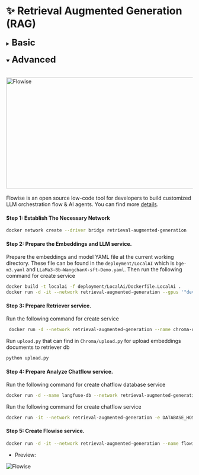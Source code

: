 # ✨ Retrieval Augmented Generation (RAG)

<details close>
<summary><b><font size="5">Basic</font></b></summary>
<br>
<a href="https://colab.research.google.com/drive/1peyWgBM80OwY3SOy-uN8ZcjR2ME_Qhdq?usp=sharing">
    <img src="https://colab.research.google.com/assets/colab-badge.svg" alt="Open In Colab">
</a>
</details>

<br>

<details open>
<summary><b><font size="5">Advanced</font></b></summary>
<br></br>
<img src="https://miro.medium.com/v2/resize:fit:1400/0*q9OFsbhJZ44E47bD.png" alt="Flowise" width="800" height="300">
<br>
<br>
Flowise is an open source low-code tool for developers to build customized LLM orchestration flow & AI agents. You can find more <a href="https://docs.flowiseai.com">details</a>.
<h4>Step 1: Establish The Necessary Network</h4>

```bash
docker network create --driver bridge retrieval-augmented-generation
```

<h4>Step 2: Prepare the Embeddings and LLM service.</h4>

Prepare the embeddings and model YAML file at the current working directory. These file can be found in the `deployment/LocalAI` which is `bge-m3.yaml` and `LLaMa3-8b-WangchanX-sft-Demo.yaml`. Then run the following command for create service

```bash
docker build -t localai -f deployment/LocalAi/Dockerfile.LocalAi .
docker run -d -it --network retrieval-augmented-generation --gpus '"device=0"' -p 8080:8080 --name localai-service localai
```

<h4>Step 3: Prepare Retriever service.</h4>

Run the following command for create service

```bash
 docker run -d --network retrieval-augmented-generation --name chroma-db -p 8000:8000 chromadb/chroma
```

Run `upload.py` that can find in `Chroma/upload.py` for upload embeddings documents to retriever db

```bash
python upload.py
```

<h4>Step 4: Prepare Analyze Chatflow service.</h4>

Run the following command for create chatflow database service

```bash
docker run -d --name langfuse-db --network retrieval-augmented-generation -p 5432:5432 -e POSTGRES_USER=langfuse -e POSTGRES_PASSWORD=WangchanX -e POSTGRES_DB=postgres postgres:14
```

Run the following command for create chatflow service

```bash
docker run -it --network retrieval-augmented-generation -e DATABASE_HOST=langfuse-db -e DATABASE_USERNAME=langfuse -e DATABASE_PASSWORD=WangchanX -e DATABASE_NAME=postgres -e NEXTAUTH_URL=http://localhost:3000 -e NEXTAUTH_SECRET=mysecret -e SALT=mysalt -p 3000:3000 -d --name langfuse-service langfuse/langfuse
```

<h4>Step 5: Create Flowise service.</h4>

```bash
docker run -d -it --network retrieval-augmented-generation --name flowise-service -e PORT=4000 -e FLOWISE_USERNAME=admin -e FLOWISE_PASSWORD=admin -p 4000:4000 elestio/flowiseai
```

- Preview:

![Flowise](./img/flowise.gif)

</details>
